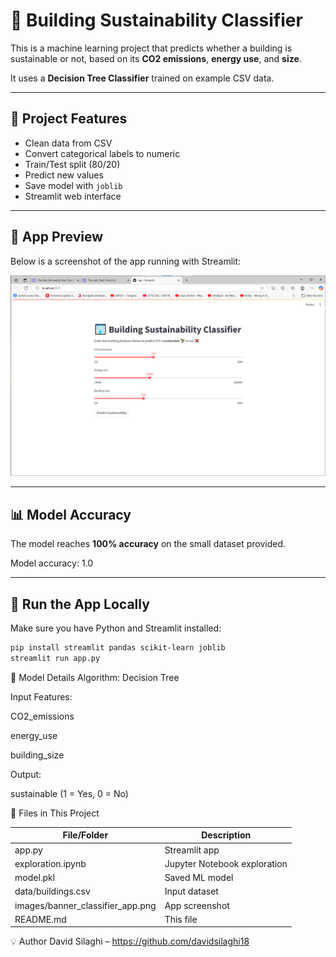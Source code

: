 # 🏢 Building Sustainability Classifier

This is a machine learning project that predicts whether a building is sustainable or not, based on its **CO2 emissions**, **energy use**, and **size**.

It uses a **Decision Tree Classifier** trained on example CSV data.

---

## 🎯 Project Features

- Clean data from CSV
- Convert categorical labels to numeric
- Train/Test split (80/20)
- Predict new values
- Save model with `joblib`
- Streamlit web interface

---

## 📸 App Preview

Below is a screenshot of the app running with Streamlit:

![App Demo](images/banner_classifier_app.png)

---

## 📊 Model Accuracy

The model reaches **100% accuracy** on the small dataset provided.

Model accuracy: 1.0


---

## 🚀 Run the App Locally

Make sure you have Python and Streamlit installed:

```bash
pip install streamlit pandas scikit-learn joblib
streamlit run app.py
```

🧠 Model Details
Algorithm: Decision Tree

Input Features:

CO2_emissions

energy_use

building_size

Output:

sustainable (1 = Yes, 0 = No)

📁 Files in This Project


| File/Folder                      | Description                   |
|----------------------------------|-------------------------------|
| app.py                          | Streamlit app                 |
| exploration.ipynb               | Jupyter Notebook exploration  |
| model.pkl                       | Saved ML model                |
| data/buildings.csv              | Input dataset                 |
| images/banner_classifier_app.png| App screenshot                |
| README.md                       | This file                     |





💡 Author
David Silaghi – https://github.com/davidsilaghi18

